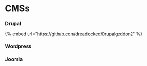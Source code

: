 # CMSs

### Drupal

{% embed url="https://github.com/dreadlocked/Drupalgeddon2" %}

### Wordpress

### Joomla

